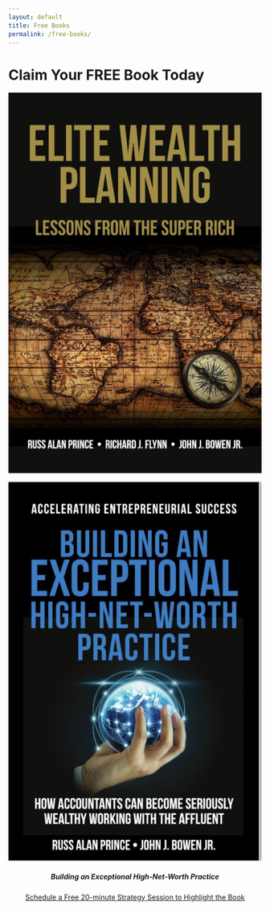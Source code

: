 ```yaml
---
layout: default
title: Free Books
permalink: /free-books/
---
```

<div class="center">
<h1 class="free-book">Claim Your FREE Book Today</h1>



<img src="/img/book1.jpg" class="half-image"><br>

<img src="/img/book.jpg" class="half-image"><br>
</div>

<center>
<h5 class="free-book-subtitle">Building an Exceptional High-Net-Worth Practice</h5>
<p class="readlink"><a href="https://calendly.com/phone2019calendar" target="_blank">Schedule a Free 20-minute Strategy Session to Highlight the Book</a></p>
</center>
